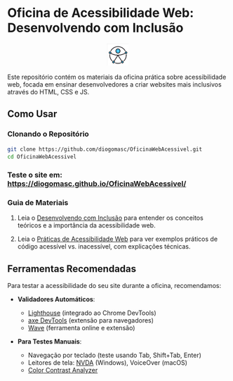 # Oficina de Acessibilidade Web: Desenvolvendo com Inclusão

<p align="center">
  <img src="img/simbolo_acessibilidade.png" width="50" alt="Símbolo de Acessibilidade">
</p>

Este repositório contém os materiais da oficina prática sobre acessibilidade web, focada em ensinar desenvolvedores a criar websites mais inclusivos através do HTML, CSS e JS.

## Como Usar

### Clonando o Repositório

```bash
git clone https://github.com/diogomasc/OficinaWebAcessivel.git
cd OficinaWebAcessivel
```

### Teste o site em: https://diogomasc.github.io/OficinaWebAcessivel/

### Guia de Materiais

1. Leia o [Desenvolvendo com Inclusão](Desenvolvendo_com_Inclusão.md) para entender os conceitos teóricos e a importância da acessibilidade web.

2. Leia o [Práticas de Acessibilidade Web](Praticas_de_Acessibilidade_na_Web.md) para ver exemplos práticos de código acessível vs. inacessível, com explicações técnicas.

## Ferramentas Recomendadas

Para testar a acessibilidade do seu site durante a oficina, recomendamos:

- **Validadores Automáticos**:

  - [Lighthouse](https://developers.google.com/web/tools/lighthouse) (integrado ao Chrome DevTools)
  - [axe DevTools](https://www.deque.com/axe/) (extensão para navegadores)
  - [Wave](https://wave.webaim.org/) (ferramenta online e extensão)

- **Para Testes Manuais**:
  - Navegação por teclado (teste usando Tab, Shift+Tab, Enter)
  - Leitores de tela: [NVDA](https://www.nvaccess.org/) (Windows), VoiceOver (macOS)
  - [Color Contrast Analyzer](https://developer.paciellogroup.com/resources/contrastanalyser/)

